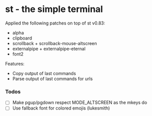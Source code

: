 # st - the simple terminal

Applied the following patches on top of st v0.83:
 - alpha
 - clipboard
 - scrollback + scrollback-mouse-altscreen
 - externalpipe + externalpipe-eternal
 - font2

Features:
 - Copy output of last commands
 - Parse output of last commands for urls

### Todos

- [ ] Make pgup/pgdown respect MODE_ALTSCREEN as the mkeys do
- [ ] Use fallback font for colored emojis (lukesmith)
